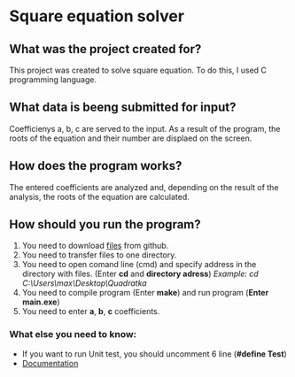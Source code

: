 # Square equation solver

## What was the project created for?
This project was created to solve square equation. To do this, I used C programming language. 

## What data is beeng submitted for input? 
Coefficienys a, b, c are served to the input. As a result of the program, the roots of the equation and their number are displaed on the screen.

## How does the program works?
The entered coefficients are analyzed and, depending on the result of the analysis, the roots of the equation are calculated.

## How should you run the program?
1. You need to download [files](https://github.com/Sazikov/Quadratka/blob/main/Square_equation_solver.zip) from github. 
2. You need to transfer files to one directory. 
3. You need to open comand line (cmd) and specify address in the directory with files. (Enter **cd** and **directory adress**) *Example: cd C:\Users\max\Desktop\Quadratka*
4. You need to compile program (Enter **make**) and run program (**Enter main.exe**)
5. You need to enter **a**, **b**, **c** coefficients.

### What else you need to know:
- If you want to run Unit test, you should uncomment 6 line (**#define Test**)
- [Documentation](https://github.com/Sazikov/Quadratka/blob/main/Documentation.zip)
